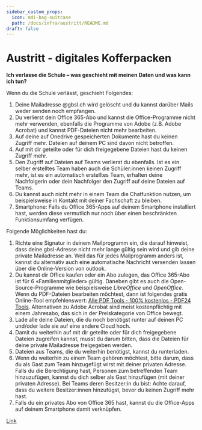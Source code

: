 ```yaml
---
sidebar_custom_props:
  icon: mdi-bag-suitcase
  path: /docs/infra/austritt/README.md
draft: false
---
```


# Austritt - digitales Kofferpacken

**Ich verlasse die Schule – was geschieht mit meinen Daten und was kann ich tun?**

Wenn du die Schule verlässt, geschieht Folgendes:

1. Deine Mailadresse @gbsl.ch wird gelöscht und du kannst darüber Mails weder senden noch empfangen.
2. Du verlierst dein Office 365-Abo und kannst die Office-Programme nicht mehr verwenden, ebenfalls die Programme von Adobe (z.B. Adobe Acrobat) und kannst PDF-Dateien nicht mehr bearbeiten.
3. Auf deine auf Onedrive gespeicherten Dokumente hast du keinen Zugriff mehr. Dateien auf deinem PC sind davon nicht betroffen.
4. Auf mit dir geteilte oder für dich freigegebene Dateien hast du keinen Zugriff mehr.
5. Den Zugriff auf Dateien auf Teams verlierst du ebenfalls. Ist es ein selber erstelltes Team haben auch die Schüler:innen keinen Zugriff mehr, ist es ein automatisch erstelltes Team, erhalten deine Nachfolgerin oder dein Nachfolger den Zugriff auf deine Dateien auf Teams.
6. Du kannst auch nicht mehr in einem Team die Chatfunktion nutzen, um beispielsweise in Kontakt mit deiner Fachschaft zu bleiben.
7. Smartphone: Falls du Office 365-Apps auf deinem Smartphone installiert hast, werden diese vermutlich nur noch über einen beschränkten Funktionsumfang verfügen.

Folgende Möglichkeiten hast du:

1. Richte eine Signatur in deinem Mailprogramm ein, die darauf hinweist, dass deine gbsl-Adresse nicht mehr lange gültig sein wird und gib deine private Mailadresse an.
   Weil das für jedes Mailprogramm anders ist, kannst du alternativ auch eine automatische Nachricht versenden lassen über die Online-Version von outlook. 
2. Du kannst dir Office kaufen oder ein Abo zulegen, das Office 365-Abo ist für 6 «Familienmitglieder» gültig. Daneben gibt es auch die Open-Source-Programme wie beispielsweise *LibreOffice* und *OpenOffice*.
   Wenn du PDF-Dateien bearbeiten möchtest, dann ist folgendes gratis Online-Tool empfehlenswert: [Alle PDF Tools - 100% kostenlos - PDF24 Tools](https://tools.pdf24.org/de/alle-tools). Alternativen zu Adobe Acrobat sind meist kostenpflichtig mit einem Jahresabo, das sich in der Preiskategorie von Office bewegt.
3. Lade alle deine Dateien, die du noch benötigst runter auf deinen PC und/oder lade sie auf eine andere Cloud hoch. 
4. Damit du weiterhin auf mit dir geteilte oder für dich freigegebene Dateien zugreifen kannst, musst du darum bitten, dass die Dateien für deine private Mailadresse freigegeben werden.
5. Dateien aus Teams, die du weiterhin benötigst, kannst du runterladen.
6. Wenn du weiterhin zu einem Team gehören möchtest, bitte darum, dass du als Gast zum Team hinzugefügt wirst mit deiner privaten Adresse. Falls du die Berechtigung hast, Personen zum betreffenden Team hinzuzufügen, kannst du dich selber als Gast hinzufügen (mit deiner privaten Adresse). Bei Teams deren Besitzer:in du bist: Achte darauf, dass du weitere Besitzer:innen hinzufügst, bevor du keinen Zugriff mehr hast.
7. Falls du ein privates Abo von Office 365 hast, kannst du die Office-Apps auf deinem Smartphone damit verknüpfen.

[Link](austritt.pdf)
